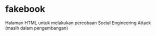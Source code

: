 # fakebook
Halaman HTML untuk melakukan percobaan Social Engineering Attack (masih dalam pengembangan)
